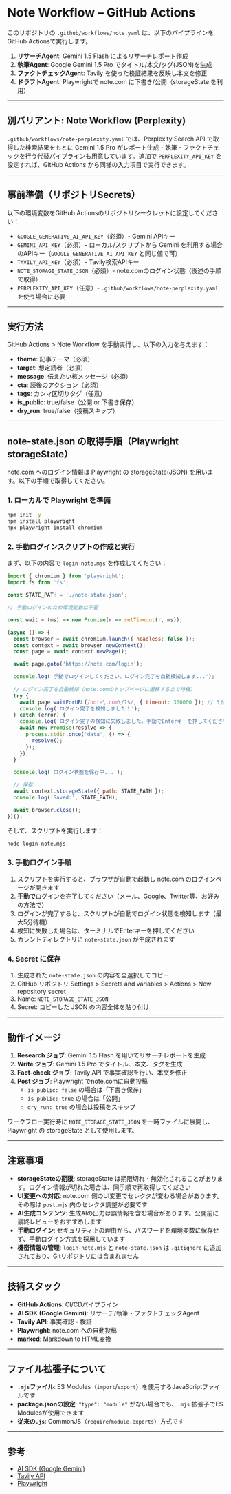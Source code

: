 # Note Workflow – GitHub Actions

このリポジトリの `.github/workflows/note.yaml` は、以下のパイプラインをGitHub Actionsで実行します。

1) **リサーチAgent**: Gemini 1.5 Flash によるリサーチレポート作成
2) **執筆Agent**: Google Gemini 1.5 Pro でタイトル/本文/タグ(JSON)を生成
3) **ファクトチェックAgent**: Tavily を使った検証結果を反映し本文を修正
4) **ドラフトAgent**: Playwrightで note.com に下書き/公開（storageState を利用）

---

## 別バリアント: Note Workflow (Perplexity)

`.github/workflows/note-perplexity.yaml` では、Perplexity Search API で取得した検索結果をもとに Gemini 1.5 Pro がレポート生成・執筆・ファクトチェックを行う代替パイプラインも用意しています。追加で `PERPLEXITY_API_KEY` を設定すれば、GitHub Actions から同様の入力項目で実行できます。

---

## 事前準備（リポジトリSecrets）

以下の環境変数をGitHub Actionsのリポジトリシークレットに設定してください：

- `GOOGLE_GENERATIVE_AI_API_KEY`（必須）- Gemini APIキー
- `GEMINI_API_KEY`（必須）- ローカル/スクリプトから Gemini を利用する場合のAPIキー（`GOOGLE_GENERATIVE_AI_API_KEY` と同じ値で可）
- `TAVILY_API_KEY`（必須）- Tavily検索APIキー
- `NOTE_STORAGE_STATE_JSON`（必須）- note.comのログイン状態（後述の手順で取得）
- `PERPLEXITY_API_KEY`（任意）- `.github/workflows/note-perplexity.yaml` を使う場合に必要

---

## 実行方法

GitHub Actions > Note Workflow を手動実行し、以下の入力を与えます：

- **theme**: 記事テーマ（必須）
- **target**: 想定読者（必須）
- **message**: 伝えたい核メッセージ（必須）
- **cta**: 読後のアクション（必須）
- **tags**: カンマ区切りタグ（任意）
- **is_public**: true/false（公開 or 下書き保存）
- **dry_run**: true/false（投稿スキップ）

---

## note-state.json の取得手順（Playwright storageState）

note.com へのログイン情報は Playwright の storageState(JSON) を用います。以下の手順で取得してください。

### 1. ローカルで Playwright を準備

```bash
npm init -y
npm install playwright
npx playwright install chromium
```

### 2. 手動ログインスクリプトの作成と実行

まず、以下の内容で `login-note.mjs` を作成してください：

```javascript
import { chromium } from 'playwright';
import fs from 'fs';

const STATE_PATH = './note-state.json';

// 手動ログインのため環境変数は不要

const wait = (ms) => new Promise(r => setTimeout(r, ms));

(async () => {
  const browser = await chromium.launch({ headless: false });
  const context = await browser.newContext();
  const page = await context.newPage();

  await page.goto('https://note.com/login');

  console.log('手動でログインしてください。ログイン完了を自動検知します...');
  
  // ログイン完了を自動検知（note.comのトップページに遷移するまで待機）
  try {
    await page.waitForURL(/note\.com\/?$/, { timeout: 300000 }); // 5分待機
    console.log('ログイン完了を検知しました！');
  } catch (error) {
    console.log('ログイン完了の検知に失敗しました。手動でEnterキーを押してください。');
    await new Promise(resolve => {
      process.stdin.once('data', () => {
        resolve();
      });
    });
  }

  console.log('ログイン状態を保存中...');

  // 保存
  await context.storageState({ path: STATE_PATH });
  console.log('Saved:', STATE_PATH);

  await browser.close();
})();
```

そして、スクリプトを実行します：

```bash
node login-note.mjs
```

### 3. 手動ログイン手順

1. スクリプトを実行すると、ブラウザが自動で起動し note.com のログインページが開きます
2. **手動で**ログインを完了してください（メール、Google、Twitter等、お好みの方法で）
3. ログインが完了すると、スクリプトが自動でログイン状態を検知します（最大5分待機）
4. 検知に失敗した場合は、ターミナルでEnterキーを押してください
5. カレントディレクトリに `note-state.json` が生成されます

### 4. Secret に保存

1. 生成された `note-state.json` の内容を全選択してコピー
2. GitHub リポジトリ Settings > Secrets and variables > Actions > New repository secret
3. Name: `NOTE_STORAGE_STATE_JSON`
4. Secret: コピーした JSON の内容全体を貼り付け

---

## 動作イメージ

1. **Research ジョブ**: Gemini 1.5 Flash を用いてリサーチレポートを生成
2. **Write ジョブ**: Gemini 1.5 Pro でタイトル、本文、タグを生成
3. **Fact-check ジョブ**: Tavily API で事実確認を行い、本文を修正
4. **Post ジョブ**: Playwright でnote.comに自動投稿
   - `is_public: false` の場合は「下書き保存」
   - `is_public: true` の場合は「公開」
   - `dry_run: true` の場合は投稿をスキップ

ワークフロー実行時に `NOTE_STORAGE_STATE_JSON` を一時ファイルに展開し、Playwright の storageState として使用します。

---

## 注意事項

- **storageStateの期限**: storageState は期限切れ・無効化されることがあります。ログイン情報が切れた場合は、同手順で再取得してください
- **UI変更への対応**: note.com 側のUI変更でセレクタが変わる場合があります。その際は `post.mjs` 内のセレクタ調整が必要です
- **AI生成コンテンツ**: 生成AIの出力は誤情報を含む場合があります。公開前に最終レビューをおすすめします
- **手動ログイン**: セキュリティ上の理由から、パスワードを環境変数に保存せず、手動ログイン方式を採用しています
- **機密情報の管理**: `login-note.mjs` と `note-state.json` は `.gitignore` に追加されており、Gitリポジトリには含まれません

---

## 技術スタック

- **GitHub Actions**: CI/CDパイプライン
- **AI SDK (Google Gemini)**: リサーチ/執筆・ファクトチェックAgent
- **Tavily API**: 事実確認・検証
- **Playwright**: note.com への自動投稿
- **marked**: Markdown to HTML変換

---

## ファイル拡張子について

- **`.mjs`ファイル**: ES Modules（`import`/`export`）を使用するJavaScriptファイルです
- **package.jsonの設定**: `"type": "module"` がない場合でも、`.mjs` 拡張子でES Modulesが使用できます
- **従来の`.js`**: CommonJS（`require`/`module.exports`）方式です

---

## 参考

- [AI SDK (Google Gemini)](https://sdk.vercel.ai/docs)
- [Tavily API](https://docs.tavily.com/)
- [Playwright](https://playwright.dev/)
